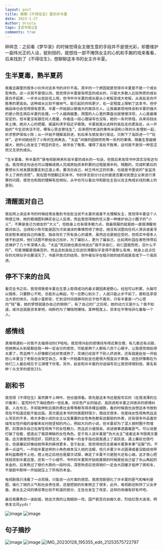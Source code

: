 ```yaml
---
layout: post
title: 聊聊《不得往生》里的许半夏
date: 2023-1-27
Author: Ursula 
tags: [读书笔记]
comments: true
--- 
```


碎碎念：之前看《梦华录》的时候觉得女主做生意的手段并不是很光彩，却要维护一副伟光正的人设，挺别扭的，就想找一部不掩饰女主的心机和手腕的戏来看看，后来找到了《不得往生》，想聊聊这本书的女主许半夏。

## 生半夏毒，熟半夏药
    我看豆瓣里的很多小伙伴对这本书的评价不高，其中的一个原因就是觉得许半夏是不是一个成长型角色。这一点我不是很认同，我觉得许半夏是有明显的成长的，只是大多数人比较熟悉的成长是白手起家，一步步从低处往上爬，但书中许半夏的成长是从小老板变成大老板，从高处走向不胜寒的更高处。这种成长比较不接地气，能引起的共鸣更少，在一定程度上限制了这本书，但仔细品味也会觉得很有意思。半夏一开始就以极强大的面目示人，让我最直观地体会到半夏的强大的是小陈生病后半夏的处理。一个人越病越重，周围的人心里的算盘也就慢慢浮现，人心是最难安定的，但半夏没有跟任何人商量，作者连一段心理描写也没有，她的一系列举措，兵来将挡水来土掩，她对人心的把握、威逼利诱手段近乎极致。半夏就是从这样的高处走向更高处，从一开始的“今生还快活不完，哪有心思去管往生”，后来把村老送的黄布米袋和小陈的头发埋到一起，祈求菩萨保佑小陈；从一开始不理解高跃进，到后来与朋友渐行渐远，只剩下了高跃进一个“玩伴”，这中间她经历了小陈的生病离去、“太监”间接的因她而死等一系列的事情，随着生意越做越大，她的心态发生了明显的变化，她学会了敬畏，懂得了高处不胜寒，这何尝不是另一种苦涩而又无奈的成长。

    “生半夏毒，熟半夏药”是电视剧用来形容半夏的成长的一句话，但我后来发现书中其实没有这句话。我觉得这句话也可以理解成商人完成原始资本积累的过程是艰辛的、残酷的，完成积累后的要想长久地发展就要走到正道上来，要洗白自己，树立伟光正的形象，也就是书里说的“金盆洗手上了岸的流氓”。我在图书馆翻过实体书，书的序言部分讨论的是是否要对民营企业家进行清算的问题，感觉也和我的理解有些相似，从中也可以看出书和剧在主旨以及主角成长线刻画上的差别。

## 清醒面对自己
    我在网上读这本书的时候经常会看到书友批注说不太喜欢或者不太理解女主，我觉得半夏这个人物很立体，她的极端图利确实会让人反感，而且我觉得她的仗义是一种维护自己小圈子的“小义”，不算是舍己为朋友的“大义”，但她身上也有很多魅力点，我最佩服的就是她一直很清醒地面对自己。当得知小陈可能是因为污染滩涂的事情而得了绝症，她没有试图向任何人哭诉或者寻找安慰来减轻自己的痛苦，独自背负了所有良心的谴责，虽然这也是她应受的，但现实中很多人做不到这样，他们试图不断给自己找补，为了骗别人，更为了骗自己，比如周朴园在害死侍萍后还维护了几十年深情人设。“太监”死后她也直白地说出“我不杀伯仁，伯仁因我而死，没什么不同”。可是清醒是很痛苦的，而且走到高处之后这份清醒似乎变得不是那么有用，她身上这点仅存的光辉似乎也要泯灭了，书是开放式的结局，但作者似乎在暗示她的结局就是变成下一个高跃进。

## 停不下来的台风
    看完全书之后，我觉得致使半夏在生意上取得成功的最关键因素是野心。经验可以积累，头脑可以锻炼，只要野心不死，总能东山再起，可一旦野心到头了，人就只能止步不前了。裘和伍享受当大哥的快乐，冯是小富即安，忙到没时间搓麻将的日子他不喜欢，只有半夏是一门心思向“钱”看，她的梦想就是办自己的钢铁厂，有了自己的厂之后呢，她的动力又是什么？我不知道，或许这就是资本家吧，纯粹的为了赚钱而赚钱，某种程度上，资本在平等地异化着每一个人。

## 感情线
    真难得遇到一对我不太嗑得动的CP哈哈。我觉得许赵的感情线写得还算合理，有几章还有点甜，但她俩从头到尾都给我一种一定会分的感觉，可能是两个人都有八百个心眼子，让我感觉相处得太累了，而且两个人好像都已经非常成熟了，灵魂已经容不下别人挤进来，还有就是赵垒一开始担心半夏当了老板也会架空自己，半夏一开始喜欢赵垒也是很大程度出于慕强，这些好像都在为他们二人最后相忘于江湖埋下伏笔。另外，赵垒和许半夏的对话描写总让我觉得很别扭，莫名有种丫头文学的感觉233。

## 剧和书
    我觉得《不得往生》虽然算不上神作，但也值得看。首先是这本书还是挺写实的（在我浅薄的见识看来），蛮荒时代下海经商的一些乱象、对灰色产业的描述、高跃进和半夏之间诡异的感情纠葛、人在东北，手却能伸到云南的黑社会等等都写得赤裸且细致，看的时候我也会想这本书放到现在不知道还能不能出版。其次是这本书的同类题材很少，商战文很多，但是纯女性视角而且这么写实的不多，绝大多数小说的女主以及重要的女性角色都有这靓丽的外表，还有很多作品喜欢描写女性纤瘦的身躯来反衬她坚韧的内心，例如大刘的小说，但半夏却为了混入钢材圈子而增肥，刻意抹杀自己在男性视角下的女性魅力，而且武力值很高，说话做事透露着匪气，可以说是打破了俗套，塑造出了极其稀缺的女性角色。至于有人说半夏是“伪大女主”或者这本书很爽文套路，这方面我觉得还好，回顾全文，半夏唯一的金手指也就是遇上了高跃进，遇上屠虹也很巧合，但是屠虹好像给她带来的麻烦更多，至于赵垒，我觉得他完全是被半夏靠本事“征服”的，不靠一点运气，一开始半夏这样的小角色根本没入他的法眼，但凡半夏少半点圆滑或者没能给他带来利益都搭不上他，搭上他之后他也是屡次试探，确定了半夏不只是胆大还有心细，这才放心把钱投资到半夏这里。还有一个小细节，书中的半夏刚开始收废钢的时候是给自己留了东山再起的本金的，后来熬过了钢价大跌的一段时间，深思熟虑后觉得钢价一定会大回暖才抵押了房和车，不是剧中那样一开始就压上了所有的本金。

    电视剧我只浅看了一点剪辑，只能说一点片面的感受。我感觉剧弱化了许半夏的匪气和唯利是图，强化了她的义气和社会责任感，还是把她的形象掰正了很多，此外，电视剧还粉饰了父女矛盾、男女主之间的猜忌等比较不和谐的部分，主旨也发生了改变，这样的改编有好有坏吧。
    
    最后我要表白一波赵姐，她这次真的让我眼前一亮，国产剧苦白幼瘦久矣，烈焰红唇大波浪，明艳复古风yyds！

![image](https://user-images.githubusercontent.com/73097943/215116999-d0c9426a-a3d4-4b90-be16-4d34e304e349.png)
![image](https://user-images.githubusercontent.com/73097943/215117282-0a43cc42-9a06-4455-84fb-ead9626558d2.png)

## 句子摘抄
![image](https://user-images.githubusercontent.com/73097943/215266100-5fd6fb14-086b-4288-a79d-9fc6dbf63d1a.png)
![image](https://user-images.githubusercontent.com/73097943/215266221-2ff81ca5-eaa2-489b-b9f4-2641b6baff41.png)
![IMG_20230128_195355_edit_21253575722797](https://user-images.githubusercontent.com/73097943/215266136-31308c52-4139-4fad-a8bb-779cd173f282.jpg)

